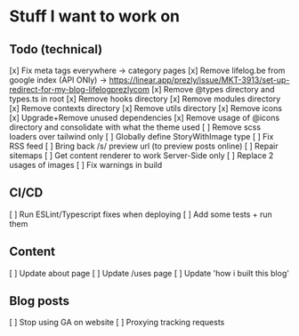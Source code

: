 # Stuff I want to work on

## Todo (technical)

[x] Fix meta tags everywhere -> category pages
[x] Remove lifelog.be from google index (API ONly) -> https://linear.app/prezly/issue/MKT-3913/set-up-redirect-for-my-blog-lifelogprezlycom
[x] Remove @types directory and types.ts in root
[x] Remove hooks directory
[x] Remove modules directory
[x] Remove contexts directory
[x] Remove utils directory
[x] Remove icons
[x] Upgrade+Remove unused dependencies
[x] Remove usage of @icons directory and consolidate with what the theme used
[ ] Remove scss loaders over tailwind only
[ ] Globally define StoryWithImage type
[ ] Fix RSS feed
[ ] Bring back /s/ preview url (to preview posts online)
[ ] Repair sitemaps
[ ] Get content renderer to work Server-Side only
[ ] Replace 2 usages of images
[ ] Fix warnings in build

## CI/CD

[ ] Run ESLint/Typescript fixes when deploying
[ ] Add some tests + run them

## Content

[ ] Update about page
[ ] Update /uses page
[ ] Update 'how i built this blog'

## Blog posts

[ ] Stop using GA on website
[ ] Proxying tracking requests



